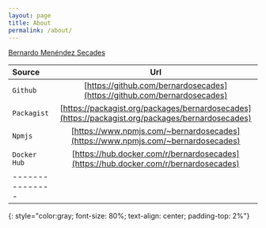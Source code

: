 ```yaml
---
layout: page
title: About
permalink: /about/
---
```


<div class="LI-profile-badge"  data-version="v1" data-size="large" data-locale="es_ES" data-type="horizontal" data-theme="light" data-vanity="bernardosecades"><a class="LI-simple-link" href='https://es.linkedin.com/in/bernardosecades?trk=profile-badge'>Bernardo Menéndez Secades</a></div>

| Source        | Url
|:--------------|:-----------------------------------------------------------------------------------------------:|
| `Github`      | [https://github.com/bernardosecades](https://github.com/bernardosecades)                        |
| `Packagist`   | [https://packagist.org/packages/bernardosecades](https://packagist.org/packages/bernardosecades)|
| `Npmjs`       | [https://www.npmjs.com/~bernardosecades](https://www.npmjs.com/~bernardosecades)                |
| `Docker Hub`  | [https://hub.docker.com/r/bernardosecades](https://hub.docker.com/r/bernardosecades)            |
|---------------
{: style="color:gray; font-size: 80%; text-align: center; padding-top: 2%"}

